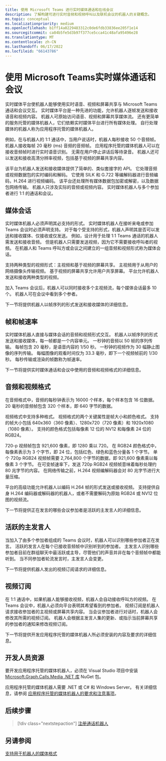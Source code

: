 ```yaml
---
title: 使用 Microsoft Teams 进行实时媒体通话和在线会议
description: 了解构建可进行实时音频和视频呼叫以及联机会议的机器人的关键概念。
ms.topic: conceptual
ms.localizationpriority: medium
ms.openlocfilehash: b1ff14a0229483312c0de6fdb33836ee205f1e14
ms.sourcegitcommit: ca84b5fe5d3b97f377ce5cca41c48afa95496e28
ms.translationtype: MT
ms.contentlocale: zh-CN
ms.lasthandoff: 06/17/2022
ms.locfileid: "66143786"
---
```

# <a name="real-time-media-calls-and-meetings-with-microsoft-teams"></a>使用 Microsoft Teams实时媒体通话和会议

实时媒体平台使机器人能够使用实时语音、视频和屏幕共享与 Microsoft Teams 通话和会议交互。 实时媒体平台是一种先进的功能，允许机器人逐帧发送和接收语音和视频内容。 机器人可原始访问语音、视频和屏幕共享媒体流。 还有更简单的服务托管的媒体机器人，它们依赖实时媒体平台进行所有媒体处理。 自行处理媒体的机器人称为应用程序托管的媒体机器人。

例如，在与机器人的 1:1 通话中，当用户说话时，机器人每秒接收 50 个音频帧。 机器人接收每帧 20 毫秒 (ms) 音频的音频帧。 应用程序托管的媒体机器人可以在接收音频帧时进行实时语音识别。 无需在用户停止讲话后等待录音。 机器人还可以发送和接收高清分辨率视频，包括基于视频的屏幕共享内容。

该平台为机器人发送和接收媒体提供了简单的、类似套接字的 API。 它处理音频或视频数据包的实时编码和解码。 它使用 SILK 和 G.722 等编解码器进行音频编码，H.264 进行视频编码。 该平台还处理所有媒体数据包加密或解密，以及数据包网络传输。 机器人只涉及实际的音频或视频内容。 实时媒体机器人与多个参加者进行 1:1 的通话和会议。

## <a name="media-session"></a>媒体会话

实时媒体机器人必须声明其必支持的形式。 实时媒体机器人在接听来电或参加 Teams 会议时必须声明支持。 对于每个受支持的形式，机器人声明其是否可以发送和接收媒体、仅接收或仅发送。 例如，设计用于处理 1:1 Teams 通话的机器人需发送和接收音频。 但是机器人只需要发送视频，因为它不需要接收呼叫者的视频。 在机器人和 Teams 呼叫方或会议之间建立的一组音频和视频形式称为媒体会话。

支持两种类型的视频形式：主视频和基于视频的屏幕共享。 主视频用于从用户的网络摄像头传输视频。 基于视频的屏幕共享允许用户共享屏幕。 平台允许机器人发送和接收两种类型的视频。

加入 Teams 会议后，机器人可以同时接收多个主视频流，每个媒体会话最多 10 个。 机器人可在会议中看到多个参者。

下一节将提供机器人以帧序列的形式发送和接收媒体的详细信息。

## <a name="frames-and-frame-rate"></a>帧和帧速率

实时媒体机器人直接与媒体会话的音频和视频形式交互。 机器人以帧序列的形式发送和接收媒体，每一帧都是一个内容单元。 一秒钟的音频以 50 帧的序列传输。 每帧包含 20 毫秒，是语音内容的 1/50 秒。 一秒钟的视频作为 30 幅静止图像的序列传输。 每幅图像的观看时间仅为 33.3 毫秒，即下一个视频帧前的 1/30 秒。 每秒传输或渲染的帧数称为帧速率。

下一节将提供实时媒体通话和会议中使用的音频和视频格式的详细信息。

## <a name="audio-and-video-format"></a>音频和视频格式

在音频格式中，音频的每秒钟表示为 16000 个样本，每个样本包含 16 位数据。 20 毫秒的音频帧包含 320 个样本，即 640 字节的数据。

视频格式中支持多种格式。 视频格式的两个关键属性是帧大小和颜色格式。 支持的帧大小包括 640x360（360 像素）、1280x720（720 像素）和 1920x1080（1080 像素）。 支持的颜色格式包括每像素 12 位的 NV12 和每像素 24 位的 RGB24。

720-p 视频帧包含 921,600 像素，即 1280 乘以 720。 在 RGB24 颜色格式中，每像素表示为 3 个字节，即 24 位，包括红色、绿色和蓝色分量各 1 个字节。 单个 720p RGB24 视频帧需要 2,764,800 个字节的数据，即 921,600 像素乘以每像素 3 个字节。 在可变帧速率下，发送 720p RGB24 视频帧意味着每秒处理约 80 兆字节的内容。 在网络传输之前，H.264 视频编解码器会对 80 兆字节进行大量压缩。

平台的高级功能允许机器人以编码 H.264 帧的形式发送或接收视频。 支持提供自身 H.264 编码器或解码器的机器人，或者不需要解码为原始 RGB24 或 NV12 位图的视频流。

下一节将提供正在发言的哪些会议参加者是活跃的主发言人的详细信息。

## <a name="active-and-dominant-speakers"></a>活跃的主发言人

当加入了由多个参加者组成的 Teams 会议时，机器人可以识别哪些参加者正在发言。 活跃的发言人在每个已接收音频帧中识别听到的参加者。 主发言人识别哪些参加者目前在群组聊天中最活跃或主导，尽管他们的声音并非在每个音频帧中都能听到。 当不同参加者轮流发言时，主发言人会变更。

下一节将提供机器人发出的视频订阅请求的详细信息。

## <a name="video-subscription"></a>视频订阅

在 1:1 通话中，如果机器人能够接收视频，机器人会自动接收呼叫方的视频。 在 Teams 会议中，机器人必须向平台表明其希望看到的参加者。 视频订阅是机器人请求接收参加者的主视频或屏幕共享内容。 当会议参加者进行对话时，机器人会修改其所需的视频订阅。 机器人会根据主发言人集的更新、或指示当前屏幕共享的参加者的通知来修改视频订阅。

下一节将提供开发应用程序托管的媒体机器人所必须安装的内容及要求的详细信息。

## <a name="developer-resources"></a>开发人员资源

要开发应用程序托管的媒体机器人，必须在 Visual Studio 项目中安装 [Microsoft.Graph.Calls.Media .NET 库](https://www.nuget.org/packages/Microsoft.Graph.Communications.Calls.Media/) NuGet 包。

应用程序托管的媒体机器人需要 .NET 或 C# 和 Windows Server。 有关详细信息，请参阅 [应用程序托管的媒体机器人的要求和注意事项](requirements-considerations-application-hosted-media-bots.md#c-or-net-and-windows-server-for-development)。

## <a name="next-step"></a>后续步骤

> [!div class="nextstepaction"]
> [注册通话机器人](~/bots/calls-and-meetings/registering-calling-bot.md)

## <a name="see-also"></a>另请参阅

[支持用于机器人的媒体格式](~/resources/media-formats.md)
